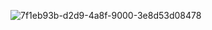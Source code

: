 ![7f1eb93b-d2d9-4a8f-9000-3e8d53d08478](https://github.com/user-attachments/assets/94920006-57d5-41df-ac30-92d8a0cf7a3a)

